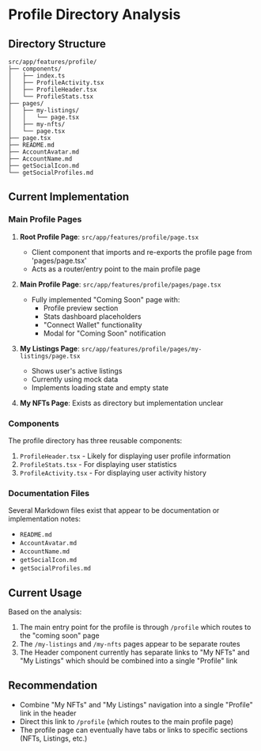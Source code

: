 # Profile Directory Analysis

## Directory Structure

```
src/app/features/profile/
├── components/
│   ├── index.ts
│   ├── ProfileActivity.tsx
│   ├── ProfileHeader.tsx
│   └── ProfileStats.tsx
├── pages/
│   ├── my-listings/
│   │   └── page.tsx
│   ├── my-nfts/
│   └── page.tsx
├── page.tsx
├── README.md
├── AccountAvatar.md
├── AccountName.md
├── getSocialIcon.md
└── getSocialProfiles.md
```

## Current Implementation

### Main Profile Pages
1. **Root Profile Page**: `src/app/features/profile/page.tsx`
   - Client component that imports and re-exports the profile page from 'pages/page.tsx'
   - Acts as a router/entry point to the main profile page

2. **Main Profile Page**: `src/app/features/profile/pages/page.tsx`
   - Fully implemented "Coming Soon" page with:
     - Profile preview section
     - Stats dashboard placeholders
     - "Connect Wallet" functionality
     - Modal for "Coming Soon" notification

3. **My Listings Page**: `src/app/features/profile/pages/my-listings/page.tsx`
   - Shows user's active listings
   - Currently using mock data
   - Implements loading state and empty state

4. **My NFTs Page**: Exists as directory but implementation unclear

### Components
The profile directory has three reusable components:
1. `ProfileHeader.tsx` - Likely for displaying user profile information
2. `ProfileStats.tsx` - For displaying user statistics
3. `ProfileActivity.tsx` - For displaying user activity history

### Documentation Files
Several Markdown files exist that appear to be documentation or implementation notes:
- `README.md`
- `AccountAvatar.md`
- `AccountName.md`
- `getSocialIcon.md`
- `getSocialProfiles.md`

## Current Usage

Based on the analysis:
1. The main entry point for the profile is through `/profile` which routes to the "coming soon" page
2. The `/my-listings` and `/my-nfts` pages appear to be separate routes
3. The Header component currently has separate links to "My NFTs" and "My Listings" which should be combined into a single "Profile" link

## Recommendation
- Combine "My NFTs" and "My Listings" navigation into a single "Profile" link in the header
- Direct this link to `/profile` (which routes to the main profile page)
- The profile page can eventually have tabs or links to specific sections (NFTs, Listings, etc.) 